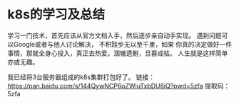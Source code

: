 # k8s的学习及总结

学习一门技术，首先应该从官方文档入手，然后逐步亲自动手实现。
遇到问题可以Google或者与他人讨论解决， 不积跬步无以至千里，如果
你真的决定做好一件事情，那就全身心投入，真正去热爱。涸辙遗鲋，旦暮成枯。
人生就是这样简单亦或无趣。

我已经将3台服务器组成的k8s集群打包好了。
链接：https://pan.baidu.com/s/144QywNCP6oZWiuTxbDU6iQ?pwd=5zfa 
提取码：5zfa 
